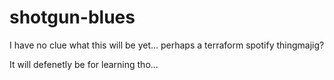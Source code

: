 # shotgun-blues
I have no clue what this will be yet... perhaps a terraform spotify thingmajig?

It will defenetly be for learning tho...
